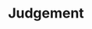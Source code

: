 ---
title       : Judgement
key         : CP-JU
skills      : Behaviour, Mindset, Competency
difficulty  : medium
area        : competency

questions :
    - "CP-JU-01: Describe a situation when you had to make a major decision under time constraints."
    - "CP-JU-02: Tell me about an unpopular decision you have had to make."
    - "CP-JU-03: Tell me about a situation when you had multiple alternatives from which to choose. What steps did you take to determine the most appropriate alternative?"
desirable :
    - Gathered information from various sources prior to making a decision regarding multiple alternatives
    - Requested assistance from appropriate personnel, when necessary
    - Acted decisively when timely action was needed, even in uncertain situations
    - Made difficult or controversial decisions, when necessary, for the betterment of the organisation
    - Exercised good judgment by making well-informed decisions
bonus_points :
    - Gathered and confirmed information from various sources prior to making a decision regarding multiple alternatives
    - Requested assistance from appropriate personnel, when necessary, in a timely manner
    - Acted decisively on own authority when timely action was needed, even in uncertain situations
    - Made difficult or controversial decisions, when necessary, for the betterment of the organisation, its partners, and customers
    - Exercised exceptional judgment by making sound, timely, and well-informed decisions
---